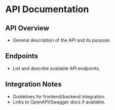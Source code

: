 <!--
Update Rules for apiDocumentation.md
- Updated when API endpoints, contracts, or integration notes change.
- All changes should be dated and well-documented.
- Use cross-references to other memory bank files for related patterns or requirements.
- Archive outdated sections rather than deleting.
- Add a table of contents if file exceeds 200 lines.
- Summarize changes at the top if the update is significant.
-->

# API Documentation

## API Overview
- General description of the API and its purpose.

## Endpoints
- List and describe available API endpoints.

## Integration Notes
- Guidelines for frontend/backend integration.
- Links to OpenAPI/Swagger docs if available. 
